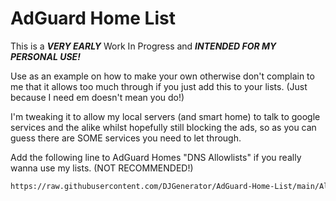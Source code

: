 # AdGuard Home List
This is a ***VERY EARLY*** Work In Progress and ***INTENDED FOR MY PERSONAL USE!***

Use as an example on how to make your own otherwise don't complain to me that it allows too much through if you just add this to your lists. (Just because I need em doesn't mean you do!)

I'm tweaking it to allow my local servers (and smart home) to talk to google services and the alike whilst hopefully still blocking the ads, so as you can guess there are SOME services you need to let through.

Add the following line to AdGuard Homes "DNS Allowlists" if you really wanna use my lists. (NOT RECOMMENDED!)

```sh
https://raw.githubusercontent.com/DJGenerator/AdGuard-Home-List/main/Allowlist/AdGuard-Home-List.Allow.txt
```
